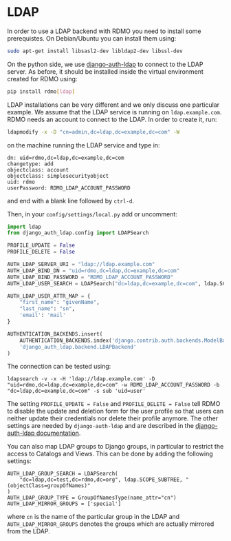 # LDAP

In order to use a LDAP backend with RDMO you need to install some prerequistes. On Debian/Ubuntu you can install them using:

```bash
sudo apt-get install libsasl2-dev libldap2-dev libssl-dev
```

On the python side, we use [django-auth-ldap](https://pypi.org/project/django-auth-ldap) to connect to the LDAP server. As before, it should be installed inside the virtual environment created for RDMO using:

```bash
pip install rdmo[ldap]
```

LDAP installations can be very different and we only discuss one particular example. We assume that the LDAP service is running on `ldap.example.com`. RDMO needs an account to connect to the LDAP. In order to create it, run:

```bash
ldapmodify -x -D "cn=admin,dc=ldap,dc=example,dc=com" -W
```

on the machine running the LDAP service and type in:

```
dn: uid=rdmo,dc=ldap,dc=example,dc=com
changetype: add
objectclass: account
objectclass: simplesecurityobject
uid: rdmo
userPassword: RDMO_LDAP_ACCOUNT_PASSWORD
```

and end with a blank line followed by `ctrl-d`.

Then, in your `config/settings/local.py` add or uncomment:

```python
import ldap
from django_auth_ldap.config import LDAPSearch

PROFILE_UPDATE = False
PROFILE_DELETE = False

AUTH_LDAP_SERVER_URI = "ldap://ldap.example.com"
AUTH_LDAP_BIND_DN = "uid=rdmo,dc=ldap,dc=example,dc=com"
AUTH_LDAP_BIND_PASSWORD = "RDMO_LDAP_ACCOUNT_PASSWORD"
AUTH_LDAP_USER_SEARCH = LDAPSearch("dc=ldap,dc=example,dc=com", ldap.SCOPE_SUBTREE, "(uid=%(user)s)")

AUTH_LDAP_USER_ATTR_MAP = {
    "first_name": "givenName",
    "last_name": "sn",
    'email': 'mail'
}

AUTHENTICATION_BACKENDS.insert(
    AUTHENTICATION_BACKENDS.index('django.contrib.auth.backends.ModelBackend'),
    'django_auth_ldap.backend.LDAPBackend'
)
```

The connection can be tested using:

```
ldapsearch -v -x -H 'ldap://ldap.example.com' -D "uid=rdmo,dc=ldap,dc=example,dc=com" -w RDMO_LDAP_ACCOUNT_PASSWORD -b "dc=ldap,dc=example,dc=com" -s sub 'uid=user'
```

The setting `PROFILE_UPDATE = False` and `PROFILE_DELETE = False` tell RDMO to disable the update and deletion form for the user profile so that users can neither update their credentials nor delete their profile anymore. The other settings are needed by `django-auth-ldap` and are described in the [django-auth-ldap documentation](https://pypi.org/project/django-auth-ldap).

You can also map LDAP groups to Django groups, in particular to restrict the access to Catalogs and Views. This can be done by adding the following settings:

```
AUTH_LDAP_GROUP_SEARCH = LDAPSearch(
    "dc=ldap,dc=test,dc=rdmo,dc=org", ldap.SCOPE_SUBTREE, "(objectClass=groupOfNames)"
)
AUTH_LDAP_GROUP_TYPE = GroupOfNamesType(name_attr="cn")
AUTH_LDAP_MIRROR_GROUPS = ['special']
```

where `cn` is the name of the particular group in the LDAP and `AUTH_LDAP_MIRROR_GROUPS` denotes the groups which are actually mirrored from the LDAP.
